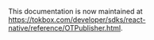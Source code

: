 This documentation is now maintained at https://tokbox.com/developer/sdks/react-native/reference/OTPublisher.html.
